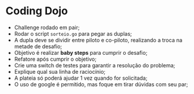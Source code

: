 # Coding Dojo
- Challenge rodado em pair;
- Rodar o script ```sorteio.go``` para pegar as duplas;
- A dupla deve se dividir entre piloto e co-piloto, realizando a troca na metade de desafio;
- Objetivo é realizar **baby steps** para cumprir o desafio;
- Refatore após cumprir o objetivo;
- Crie uma switch de testes para garantir a resolução do problema;
- Explique qual sua linha de raciocínio;
- A plateia só poderá ajudar 1 vez quando for solicitada;
- O uso de google é permitido, mas foque em tirar dúvidas com seu par;